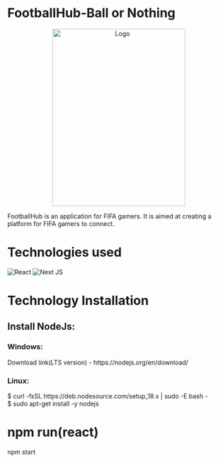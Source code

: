 # FootballHub-Ball or Nothing
<div align = "center">
<img alt="Logo" src="https://user-images.githubusercontent.com/93927619/205509245-6c48a3c9-1b6a-4a75-bc48-8990f9e751d2.jpg" width="300" height="400">
</div>

FootballHub is an application for FIFA gamers. It is aimed at creating a platform for FIFA gamers to connect.


<h1>Technologies used</h1>

![React](https://img.shields.io/badge/react-%2320232a.svg?style=for-the-badge&logo=react&logoColor=%2361DAFB)
![Next JS](https://img.shields.io/badge/Next-black?style=for-the-badge&logo=next.js&logoColor=white)

<h1> Technology Installation </h1>
<h2>Install NodeJs: </h2> 
<h3>Windows:</h3>
Download link(LTS version) - https://nodejs.org/en/download/ 
<h3> Linux: </h3>
$ curl -fsSL https://deb.nodesource.com/setup_18.x | sudo -E bash - <br>
$ sudo apt-get install -y nodejs

<h1> npm run(react) </h1>
 npm start




 


